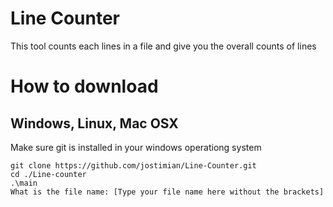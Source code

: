 # Line Counter
This tool counts each lines in a file and give you the overall counts of lines
# How to download
## Windows, Linux, Mac OSX
Make sure git is installed in your windows operationg system
```
git clone https://github.com/jostimian/Line-Counter.git
cd ./Line-counter
.\main
What is the file name: [Type your file name here without the brackets]
```